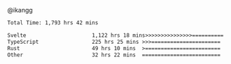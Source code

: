 @ikangg
<!--START_SECTION:waka-->

```txt
Total Time: 1,793 hrs 42 mins

Svelte                     1,122 hrs 18 mins>>>>>>>>>>>>>>>==========   61.46 %
TypeScript                 225 hrs 25 mins >>>======================   12.35 %
Rust                       49 hrs 10 mins  >========================   02.69 %
Other                      32 hrs 22 mins  =========================   01.77 %
```

<!--END_SECTION:waka-->
